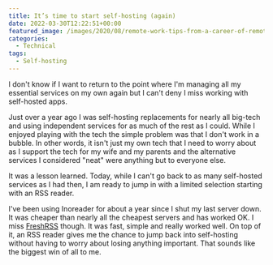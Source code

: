 ```yaml
---
title: It’s time to start self-hosting (again)
date: 2022-03-30T12:22:51+00:00
featured_image: /images/2020/08/remote-work-tips-from-a-career-of-remote-experience.jpg
categories:
  - Technical
tags:
  - Self-hosting
---
```


I don't know if I want to return to the point where I'm managing all my essential services on my own again but I can't deny I miss working with self-hosted apps.

Just over a year ago I was self-hosting replacements for nearly all big-tech and using independent services for as much of the rest as I could. While I enjoyed playing with the tech the simple problem was that I don't work in a bubble. In other words, it isn't just my own tech that I need to worry about as I support the tech for my wife and my parents and the alternative services I considered "neat" were anything but to everyone else.

It was a lesson learned. Today, while I can't go back to as many self-hosted services as I had then, I am ready to jump in with a limited selection starting with an RSS reader.

I've been using Inoreader for about a year since I shut my last server down. It was cheaper than nearly all the cheapest servers and has worked OK. I miss [FreshRSS][1] though. It was fast, simple and really worked well. On top of it, an RSS reader gives me the chance to jump back into self-hosting without having to worry about losing anything important. That sounds like the biggest win of all to me.

 [1]: https://freshrss.org/